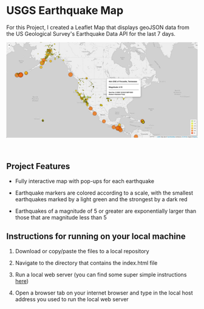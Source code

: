 # USGS Earthquake Map

For this Project, I created a Leaflet Map that displays geoJSON data from the US Geological Survey's Earthquake Data API for the last 7 days.

![](Images/USGS%20EQ%20Data%202.17.20.png)


<br/>

## Project Features

* Fully interactive map with pop-ups for each earthquake

* Earthquake markers are colored according to a scale, with the smallest earthquakes marked by a light green and the strongest by a dark red

* Earthquakes of a magnitude of 5 or greater are exponentially larger than those that are magnitude less than 5


## Instructions for running on your local machine

1. Download or copy/paste the files to a local repository

2. Navigate to the directory that contains the index.html file

3. Run a local web server (you can find some super simple instructions <a href='https://mrcoles.com/how-start-local-web-server-view-html-files/' target="_blank">here</a>)

4. Open a browser tab on your internet browser and type in the local host address you used to run the local web server

